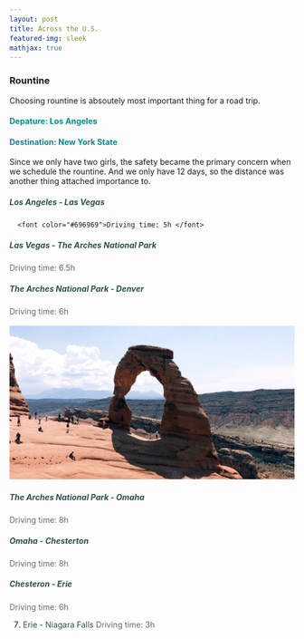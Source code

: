```yaml
---
layout: post
title: Across the U.S.
featured-img: sleek
mathjax: true
---
```

### Rountine
Choosing rountine is absoutely most important thing for a road trip.
#### <font color="#008B8B">Depature: Los Angeles </font>
#### <font color="#008B8B">Destination: New York State </font>
Since we only have two girls, the safety became the primary concern when we schedule the rountine. And we only have 12 days, so the distance was another thing attached importance to.

##### <font color="#2F4F4F">Los Angeles - Las Vegas </font> <br />
      <font color="#696969">Driving time: 5h </font>

##### <font color="#2F4F4F">Las Vegas - The Arches National Park </font> <br />
   <font color="#696969">Driving time: 6.5h </font> <br />

##### <font color="#2F4F4F">The Arches National Park - Denver </font> <br />
   <font color="#696969">Driving time: 6h <br /> </font> <br />
![Arches National Park](/assets/img/posts/sleek.jpg)
##### <font color="#2F4F4F">The Arches National Park - Omaha </font> <br />
   <font color="#696969">Driving time: 8h </font> <br />

##### <font color="#2F4F4F">Omaha - Chesterton </font> <br />
   <font color="#696969">Driving time: 8h </font> <br />

##### <font color="#2F4F4F">Chesteron - Erie </font> <br />
   <font color="#696969">Driving time: 6h </font> <br />

7. <font color="#2F4F4F">Erie - Niagara Falls </font>
      <font color="#696969">Driving time: 3h </font> <br />
